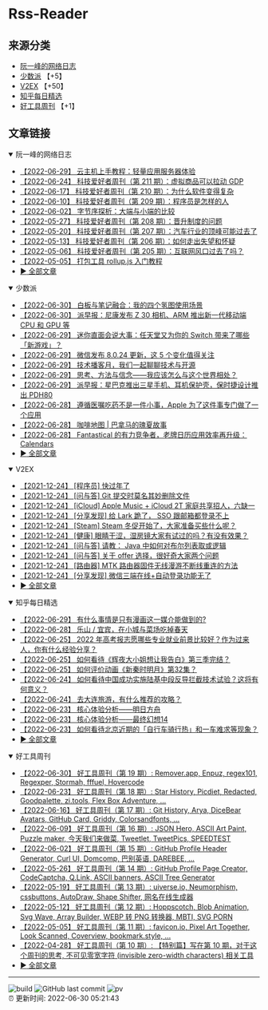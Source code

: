 # Rss-Reader

## 来源分类

* [阮一峰的网络日志](#阮一峰的网络日志)
* [少数派](#少数派) 【+5】
* [V2EX](#V2EX) 【+50】
* [知乎每日精选](#知乎每日精选)
* [好工具周刊](#好工具周刊) 【+1】

## 文章链接

<details open>
    <summary id="阮一峰的网络日志">
     阮一峰的网络日志
    </summary>


* [【2022-06-29】 云主机上手教程：轻量应用服务器体验](http://www.ruanyifeng.com/blog/2022/06/cloud-server-getting-started-tutorial.html)
* [【2022-06-24】 科技爱好者周刊（第 211 期）：虚拟商品可以拉动 GDP](http://www.ruanyifeng.com/blog/2022/06/weekly-issue-211.html)
* [【2022-06-17】 科技爱好者周刊（第 210 期）：为什么软件变得复杂](http://www.ruanyifeng.com/blog/2022/06/weekly-issue-210.html)
* [【2022-06-10】 科技爱好者周刊（第 209 期）：程序员是怎样的人](http://www.ruanyifeng.com/blog/2022/06/weekly-issue-209.html)
* [【2022-06-02】 字节序探析：大端与小端的比较](http://www.ruanyifeng.com/blog/2022/06/endianness-analysis.html)
* [【2022-05-27】 科技爱好者周刊（第 208 期）：晋升制度的问题](http://www.ruanyifeng.com/blog/2022/05/weekly-issue-208.html)
* [【2022-05-20】 科技爱好者周刊（第 207 期）：汽车行业的顶峰可能过去了](http://www.ruanyifeng.com/blog/2022/05/weekly-issue-207.html)
* [【2022-05-13】 科技爱好者周刊（第 206 期）：如何走出失望和怀疑](http://www.ruanyifeng.com/blog/2022/05/weekly-issue-206.html)
* [【2022-05-06】 科技爱好者周刊（第 205 期）：互联网风口过去了吗？](http://www.ruanyifeng.com/blog/2022/05/weekly-issue-205.html)
* [【2022-05-05】 打包工具 rollup.js 入门教程](http://www.ruanyifeng.com/blog/2022/05/rollup.html)
* [:arrow_forward: 全部文章](data/阮一峰的网络日志.md)
</details>

<details open>
    <summary id="少数派">
     少数派
    </summary>


* [【2022-06-30】 白板与笔记融合：我的四个氢图使用场景](https://sspai.com/post/73246)
* [【2022-06-30】 派早报：尼康发布 Z 30 相机、ARM 推出新一代移动端 CPU 和 GPU 等](https://sspai.com/post/74063)
* [【2022-06-29】 迷你直面会说大事：任天堂又为你的 Switch 带来了哪些「新游戏」？](https://sspai.com/post/74047)
* [【2022-06-29】 微信发布 8.0.24 更新，这 5 个变化值得关注](https://sspai.com/post/74042)
* [【2022-06-29】 技术播客月，我们一起聊聊技术与开源](https://sspai.com/post/72270)
* [【2022-06-29】 思考、方法与信念——我应该怎么与这个世界相处？](https://sspai.com/post/73704)
* [【2022-06-29】 派早报：星巴克推出三星手机、耳机保护壳，保时捷设计推出 PDH80](https://sspai.com/post/74045)
* [【2022-06-28】 遵循医嘱吃药不是一件小事，Apple 为了这件事专门做了一个应用](https://sspai.com/post/74030)
* [【2022-06-28】 咖啡地图 | 巴拿马的瑰夏故事](https://sspai.com/post/74024)
* [【2022-06-28】 Fantastical 的有力竞争者，老牌日历应用效率再升级：Calendars](https://sspai.com/post/73991)
* [:arrow_forward: 全部文章](data/少数派.md)
</details>

<details open>
    <summary id="V2EX">
     V2EX
    </summary>


* [【2021-12-24】 [程序员] 快过年了](https://www.v2ex.com/t/824201)
* [【2021-12-24】 [问与答] Git 提交时莫名其妙删除文件](https://www.v2ex.com/t/824200)
* [【2021-12-24】 [iCloud] Apple Music + iCloud 2T 家庭共享招人，六缺一](https://www.v2ex.com/t/824199)
* [【2021-12-24】 [分享发现] 给 Lark 跪了， SSO 跟邮箱都登录不上](https://www.v2ex.com/t/824198)
* [【2021-12-24】 [Steam] Steam 冬促开始了，大家准备买些什么呢？](https://www.v2ex.com/t/824197)
* [【2021-12-24】 [健康] 眼睛干涩，湿房镜大家有试过的吗？有没有效果？](https://www.v2ex.com/t/824196)
* [【2021-12-24】 [问与答] 请教： Java 中如何对布尔列表取或逻辑](https://www.v2ex.com/t/824194)
* [【2021-12-24】 [问与答] 关于 offer 选择，很好奇大家两个问题](https://www.v2ex.com/t/824192)
* [【2021-12-24】 [路由器] MTK 路由器固件无线漫游不断线重连的方法](https://www.v2ex.com/t/824191)
* [【2021-12-24】 [分享发现] 微信三端在线+自动登录功能无了](https://www.v2ex.com/t/824190)
* [:arrow_forward: 全部文章](data/V2EX.md)
</details>

<details open>
    <summary id="知乎每日精选">
     知乎每日精选
    </summary>


* [【2022-06-29】 有什么事情是只有漫画这一媒介能做到的?](http://www.zhihu.com/question/535590151/answer/2549845417?utm_campaign=rss&utm_medium=rss&utm_source=rss&utm_content=title)
* [【2022-06-28】 乐山 / 宜宾，在小城与菜场吃掉春天](http://zhuanlan.zhihu.com/p/534986693?utm_campaign=rss&utm_medium=rss&utm_source=rss&utm_content=title)
* [【2022-06-25】 2022 年高考报志愿哪些专业就业前景比较好？作为过来人，你有什么经验分享？](http://www.zhihu.com/question/537010715/answer/2544901173?utm_campaign=rss&utm_medium=rss&utm_source=rss&utm_content=title)
* [【2022-06-25】 如何看待《辉夜大小姐想让我告白》第三季完结？](http://www.zhihu.com/question/539507826/answer/2544224451?utm_campaign=rss&utm_medium=rss&utm_source=rss&utm_content=title)
* [【2022-06-25】 如何评价动画《新秦时明月》第32集？](http://www.zhihu.com/question/539327239/answer/2542794533?utm_campaign=rss&utm_medium=rss&utm_source=rss&utm_content=title)
* [【2022-06-24】 如何看待中国成功实施陆基中段反导拦截技术试验？这将有何意义？](http://www.zhihu.com/question/538511702/answer/2536032959?utm_campaign=rss&utm_medium=rss&utm_source=rss&utm_content=title)
* [【2022-06-24】 去大连旅游，有什么推荐的攻略？](http://www.zhihu.com/question/22877999/answer/2469176830?utm_campaign=rss&utm_medium=rss&utm_source=rss&utm_content=title)
* [【2022-06-23】 核心体验分析——明日方舟](http://zhuanlan.zhihu.com/p/527745985?utm_campaign=rss&utm_medium=rss&utm_source=rss&utm_content=title)
* [【2022-06-23】 核心体验分析——最终幻想14](http://zhuanlan.zhihu.com/p/530667682?utm_campaign=rss&utm_medium=rss&utm_source=rss&utm_content=title)
* [【2022-06-23】 如何看待北京近期的「自行车骑行热」和一车难求等现象？](http://www.zhihu.com/question/537693355/answer/2532368490?utm_campaign=rss&utm_medium=rss&utm_source=rss&utm_content=title)
* [:arrow_forward: 全部文章](data/知乎每日精选.md)
</details>

<details open>
    <summary id="好工具周刊">
     好工具周刊
    </summary>


* [【2022-06-30】 好工具周刊（第 19 期）: Remover.app, Enpuz, regex101, Regexper, Stormah, fffuel, Hovercode](https://bestxtools.zhubai.love/posts/2154116824852905984)
* [【2022-06-23】 好工具周刊（第 18 期）: Star History, Picdiet, Redacted, Goodpalette, zi.tools, Flex Box Adventure, ...](https://bestxtools.zhubai.love/posts/2151574254901452800)
* [【2022-06-16】 好工具周刊（第 17 期）: Git History, Arya, DiceBear Avatars, GitHub Card, Griddy, Colorsandfonts, ...](https://bestxtools.zhubai.love/posts/2149044131228536832)
* [【2022-06-09】 好工具周刊（第 16 期）: JSON Hero, ASCII Art Paint, Puzzle maker, 今天我们来做菜, Tweetlet, TweetPics, SPEEDTEST](https://bestxtools.zhubai.love/posts/2146500725667651584)
* [【2022-06-02】 好工具周刊（第 15 期）: GitHub Profile Header Generator, Curl UI, Domcomp, 巴别英语, DAREBEE, ...](https://bestxtools.zhubai.love/posts/2143964812269535232)
* [【2022-05-26】 好工具周刊（第 14 期）: GitHub Profile Page Creator, CodeCaptcha, Q.Link, ASCII banners, ASCII Tree Generator](https://bestxtools.zhubai.love/posts/2141427899847180288)
* [【2022-05-19】 好工具周刊（第 13 期）: uiverse.io, Neumorphism, cssbuttons, AutoDraw, Shape Shifter, 网名在线生成器](https://bestxtools.zhubai.love/posts/2138889468513034240)
* [【2022-05-12】 好工具周刊（第 12 期）: Hoppscotch, Blob Animation, Svg Wave, Array Builder, WEBP 转 PNG 转换器, MBTI, SVG PORN](https://bestxtools.zhubai.love/posts/2136356432089108480)
* [【2022-05-05】 好工具周刊（第 11 期）: favicon.io, Pixel Art Together, Look Scanned, Coverview, bookmark.style, ...](https://bestxtools.zhubai.love/posts/2133814505174749184)
* [【2022-04-28】 好工具周刊（第 10 期）: 【特别篇】写在第 10 期，对于这个周刊的思考, 不可见零宽字符 (invisible zero-width characters) 相关工具](https://bestxtools.zhubai.love/posts/2131289842624032768)
* [:arrow_forward: 全部文章](data/好工具周刊.md)
</details>


---

![build](https://github.com/LikaiLee/rss-reader/workflows/rss%20reader/badge.svg)
![GitHub last commit](https://img.shields.io/github/last-commit/likailee/rss-reader)
![pv](https://pageview.vercel.app/?github_user=likailee) <br>
:alarm_clock: 更新时间: 2022-06-30 05:21:43